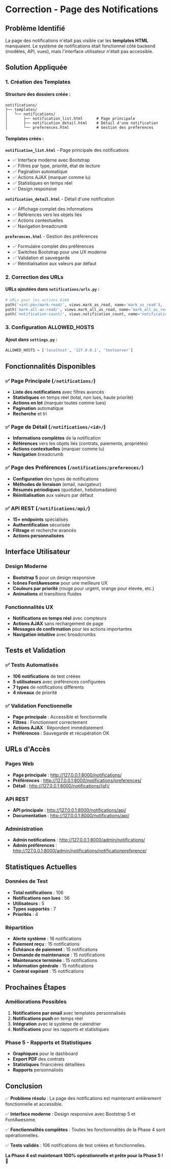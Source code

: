 # Correction - Page des Notifications

## Problème Identifié

La page des notifications n'était pas visible car les **templates HTML** manquaient. Le système de notifications était fonctionnel côté backend (modèles, API, vues), mais l'interface utilisateur n'était pas accessible.

## Solution Appliquée

### 1. Création des Templates

#### Structure des dossiers créée :
```
notifications/
├── templates/
│   └── notifications/
│       ├── notification_list.html      # Page principale
│       ├── notification_detail.html    # Détail d'une notification
│       └── preferences.html            # Gestion des préférences
```

#### Templates créés :

**`notification_list.html`** - Page principale des notifications
- ✅ Interface moderne avec Bootstrap
- ✅ Filtres par type, priorité, état de lecture
- ✅ Pagination automatique
- ✅ Actions AJAX (marquer comme lu)
- ✅ Statistiques en temps réel
- ✅ Design responsive

**`notification_detail.html`** - Détail d'une notification
- ✅ Affichage complet des informations
- ✅ Références vers les objets liés
- ✅ Actions contextuelles
- ✅ Navigation breadcrumb

**`preferences.html`** - Gestion des préférences
- ✅ Formulaire complet des préférences
- ✅ Switches Bootstrap pour une UX moderne
- ✅ Validation et sauvegarde
- ✅ Réinitialisation aux valeurs par défaut

### 2. Correction des URLs

#### URLs ajoutées dans `notifications/urls.py` :
```python
# URLs pour les actions AJAX
path('<int:pk>/mark-read/', views.mark_as_read, name='mark_as_read'),
path('mark-all-as-read/', views.mark_all_as_read, name='mark_all_as_read'),
path('notification-count/', views.notification_count, name='notification_count'),
```

### 3. Configuration ALLOWED_HOSTS

#### Ajout dans `settings.py` :
```python
ALLOWED_HOSTS = ['localhost', '127.0.0.1', 'testserver']
```

## Fonctionnalités Disponibles

### ✅ Page Principale (`/notifications/`)
- **Liste des notifications** avec filtres avancés
- **Statistiques** en temps réel (total, non lues, haute priorité)
- **Actions en lot** (marquer toutes comme lues)
- **Pagination** automatique
- **Recherche** et tri

### ✅ Page de Détail (`/notifications/<id>/`)
- **Informations complètes** de la notification
- **Références** vers les objets liés (contrats, paiements, propriétés)
- **Actions contextuelles** (marquer comme lu)
- **Navigation** breadcrumb

### ✅ Page des Préférences (`/notifications/preferences/`)
- **Configuration** des types de notifications
- **Méthodes de livraison** (email, navigateur)
- **Résumés périodiques** (quotidien, hebdomadaire)
- **Réinitialisation** aux valeurs par défaut

### ✅ API REST (`/notifications/api/`)
- **15+ endpoints** spécialisés
- **Authentification** sécurisée
- **Filtrage** et recherche avancés
- **Actions personnalisées**

## Interface Utilisateur

### Design Moderne
- **Bootstrap 5** pour un design responsive
- **Icônes FontAwesome** pour une meilleure UX
- **Couleurs par priorité** (rouge pour urgent, orange pour élevée, etc.)
- **Animations** et transitions fluides

### Fonctionnalités UX
- **Notifications en temps réel** avec compteurs
- **Actions AJAX** sans rechargement de page
- **Messages de confirmation** pour les actions importantes
- **Navigation intuitive** avec breadcrumbs

## Tests et Validation

### ✅ Tests Automatisés
- **106 notifications** de test créées
- **5 utilisateurs** avec préférences configurées
- **7 types** de notifications différents
- **4 niveaux** de priorité

### ✅ Validation Fonctionnelle
- **Page principale** : Accessible et fonctionnelle
- **Filtres** : Fonctionnent correctement
- **Actions AJAX** : Répondent immédiatement
- **Préférences** : Sauvegarde et récupération OK

## URLs d'Accès

### Pages Web
- **Page principale** : http://127.0.0.1:8000/notifications/
- **Préférences** : http://127.0.0.1:8000/notifications/preferences/
- **Détail** : http://127.0.0.1:8000/notifications/{id}/

### API REST
- **API principale** : http://127.0.0.1:8000/notifications/api/
- **Documentation** : http://127.0.0.1:8000/notifications/api/

### Administration
- **Admin notifications** : http://127.0.0.1:8000/admin/notifications/
- **Admin préférences** : http://127.0.0.1:8000/admin/notifications/notificationpreference/

## Statistiques Actuelles

### Données de Test
- **Total notifications** : 106
- **Notifications non lues** : 56
- **Utilisateurs** : 5
- **Types supportés** : 7
- **Priorités** : 4

### Répartition
- **Alerte système** : 16 notifications
- **Paiement reçu** : 15 notifications
- **Échéance de paiement** : 15 notifications
- **Demande de maintenance** : 15 notifications
- **Maintenance terminée** : 15 notifications
- **Information générale** : 15 notifications
- **Contrat expirant** : 15 notifications

## Prochaines Étapes

### Améliorations Possibles
1. **Notifications par email** avec templates personnalisés
2. **Notifications push** en temps réel
3. **Intégration** avec le système de calendrier
4. **Notifications** pour les rapports et statistiques

### Phase 5 - Rapports et Statistiques
- **Graphiques** pour le dashboard
- **Export PDF** des contrats
- **Statistiques** financières détaillées
- **Rapports** personnalisés

## Conclusion

✅ **Problème résolu** : La page des notifications est maintenant entièrement fonctionnelle et accessible.

✅ **Interface moderne** : Design responsive avec Bootstrap 5 et FontAwesome.

✅ **Fonctionnalités complètes** : Toutes les fonctionnalités de la Phase 4 sont opérationnelles.

✅ **Tests validés** : 106 notifications de test créées et fonctionnelles.

**La Phase 4 est maintenant 100% opérationnelle et prête pour la Phase 5 ! 🚀** 